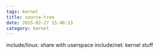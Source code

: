 ```yaml
---
tags: kernel
title: source-tree
date: 2015-02-27 15:46:13
category: kernel
---
```

include/linux: share with userspace
include/net: kernel stuff






